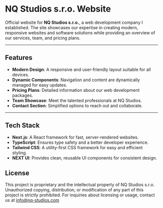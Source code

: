 # NQ Studios s.r.o. Website

Official website for **NQ Studios s.r.o.**, a web development company I established. The site showcases our expertise in creating modern, responsive websites and software solutions while providing an overview of our services, team, and pricing plans.

---

## Features

- **Modern Design**: A responsive and user-friendly layout suitable for all devices.
- **Dynamic Components**: Navigation and content are dynamically managed for easy updates.
- **Pricing Plans**: Detailed information about our web development packages.
- **Team Showcase**: Meet the talented professionals at NQ Studios.
- **Contact Section**: Simplified options to reach out and collaborate.

---

## Tech Stack

- **Next.js**: A React framework for fast, server-rendered websites.
- **TypeScript**: Ensures type safety and a better developer experience.
- **Tailwind CSS**: A utility-first CSS framework for easy and efficient styling.
- **NEXT UI**: Provides clean, reusable UI components for consistent design.

## License

This project is proprietary and the intellectual property of NQ Studios s.r.o.  
Unauthorized copying, distribution, or modification of any part of this project is strictly prohibited. 
For inquiries about licensing or usage, contact us at info@nq-studios.com
